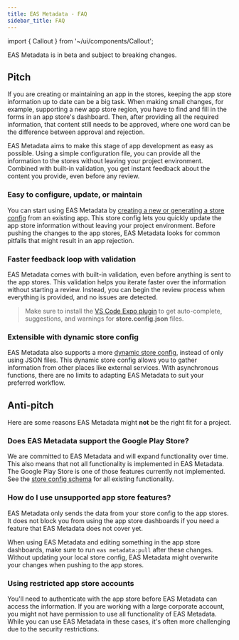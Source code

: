 ```yaml
---
title: EAS Metadata - FAQ
sidebar_title: FAQ
---
```


import { Callout } from '~/ui/components/Callout';

<Callout type="warning">
  EAS Metadata is in beta and subject to breaking changes.
</Callout>

## Pitch

If you are creating or maintaining an app in the stores, keeping the app store information up to date can be a big task. When making small changes, for example, supporting a new app store region, you have to find and fill in the forms in an app store's dashboard. Then, after providing all the required information, that content still needs to be approved, where one word can be the difference between approval and rejection.

EAS Metadata aims to make this stage of app development as easy as possible. Using a simple configuration file, you can provide all the information to the stores without leaving your project environment. Combined with built-in validation, you get instant feedback about the content you provide, even before any review.

### Easy to configure, update, or maintain

You can start using EAS Metadata by [creating a new or generating a store config](./getting-started.md#create-the-store-config) from an existing app.
This store config lets you quickly update the app store information without leaving your project environment.
Before pushing the changes to the app stores, EAS Metadata looks for common pitfalls that might result in an app rejection.

### Faster feedback loop with validation

EAS Metadata comes with built-in validation, even before anything is sent to the app stores. This validation helps you iterate faster over the information without starting a review. Instead, you can begin the review process when everything is provided, and no issues are detected.

> Make sure to install the [VS Code Expo plugin](https://github.com/expo/vscode-expo#readme) to get auto-complete, suggestions, and warnings for **store.config.json** files.

### Extensible with dynamic store config

EAS Metadata also supports a more [dynamic store config](./config.md#dynamic-store-config), instead of only using JSON files.
This dynamic store config allows you to gather information from other places like external services.
With asynchronous functions, there are no limits to adapting EAS Metadata to suit your preferred workflow.

## Anti-pitch

Here are some reasons EAS Metadata might **not** be the right fit for a project.

### Does EAS Metadata support the Google Play Store?

We are committed to EAS Metadata and will expand functionality over time.
This also means that not all functionality is implemented in EAS Metadata.
The Google Play Store is one of those features currently not implemented.
See the [store config schema](./schema.md#config-schema) for all existing functionality.

### How do I use unsupported app store features?

EAS Metadata only sends the data from your store config to the app stores.
It does not block you from using the app store dashboards if you need a feature that EAS Metadata does not cover yet.

When using EAS Metadata and editing something in the app store dashboards, make sure to run `eas metadata:pull` after these changes. Without updating your local store config, EAS Metadata might overwrite your changes when pushing to the app stores.

### Using restricted app store accounts

You'll need to authenticate with the app store before EAS Metadata can access the information.
If you are working with a large corporate account, you might not have permission to use all functionality of EAS Metadata.
While you can use EAS Metadata in these cases, it's often more challenging due to the security restrictions.
